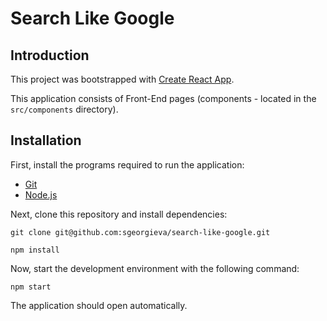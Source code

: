 # Search Like Google

## Introduction
This project was bootstrapped with [Create React App](https://github.com/facebook/create-react-app).

 This application consists of Front-End pages (components - located in the `src/components` directory).

## Installation
First, install the programs required to run the application:

- [Git](https://git-scm.com/book/en/v2/Getting-Started-Installing-Git)
- [Node.js](https://nodejs.org/en/download/)

Next, clone this repository and install dependencies:

```
git clone git@github.com:sgeorgieva/search-like-google.git
```

```
npm install
```
Now, start the development environment with the following command:

```
npm start
```

The application should open automatically.
